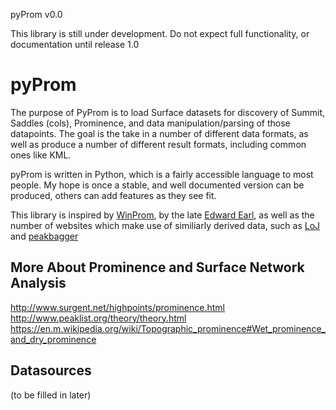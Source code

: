 pyProm v0.0


This library is still under development. Do not expect full functionality, or documentation until release 1.0

pyProm
======

The purpose of PyProm is to load Surface datasets for discovery of Summit, Saddles (cols),
Prominence, and data manipulation/parsing of those datapoints. The goal is the take in a number of
different data formats, as well as produce a number of different result formats, including common
ones like KML.

pyProm is written in Python, which is a fairly accessible language to most people. My hope is once 
a stable, and well documented version can be produced, others can add features as they see fit.

This library is inspired by [WinProm](https://github.com/edwardearl/winprom), by the late [Edward Earl](http://peakbagger.com/climber/climber.aspx?cid=601), as well as the number of websites
which make use of similiarly derived data, such as [LoJ](listsofjohn.com) and [peakbagger](peakbagger.com)

More About Prominence and Surface Network Analysis
--------------------------------------------------

http://www.surgent.net/highpoints/prominence.html
http://www.peaklist.org/theory/theory.html
https://en.m.wikipedia.org/wiki/Topographic_prominence#Wet_prominence_and_dry_prominence

Datasources
-----------
(to be filled in later)


